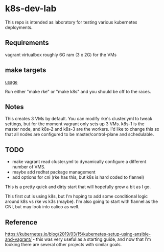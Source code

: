 
# k8s-dev-lab

This repo is intended as laboratory for testing various kubernetes deployments.

## Requirements

vagrant
virtualbox
roughly 6G ram (3 x 2G) for the VMs

## make targets

[usage](usage.md)

Run either "make rke" or "make k8s" and you should be off to the races.

## Notes

This creates 3 VMs by default. You can modify rke's cluster.yml to tweak settings, but for the moment vagrant only sets up 3 VMs.
k8s-1 is the master node, and k8s-2 and k8s-3 are the workers. I'd like to change this so that all nodes are configured to be master/control-plane and schedulable.

## TODO

* make vagrant read cluster.yml to dynamically configure a different number of VMS.
* maybe add redhat package management
* add options for cni (rke has this, but k8s is hard coded to flannel)

This is a pretty quick and dirty start that will hopefully grow a bit as I go.

This first cut is using k8s, but I'm hoping to add some conditional logic around k8s vs rke vs k3s (maybe). I'm also going to start with flannel as the CNI, but may look into calico as well.

## Reference
https://kubernetes.io/blog/2019/03/15/kubernetes-setup-using-ansible-and-vagrant/ - this was very useful as a starting guide, and now that I'm looking there are several other projects with similar goals.
